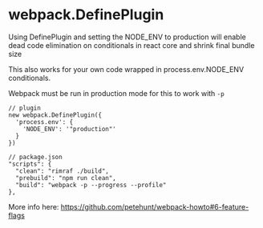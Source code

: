 # webpack.DefinePlugin

Using DefinePlugin and setting the NODE_ENV to production will enable dead code elimination on conditionals in react core and shrink final bundle size

This also works for your own code wrapped in process.env.NODE_ENV conditionals.

Webpack must be run in production mode for this to work with `-p`

```
// plugin
new webpack.DefinePlugin({
  'process.env': {
    'NODE_ENV': '"production"'
  }
})
```

```
// package.json
"scripts": {
  "clean": "rimraf ./build",
  "prebuild": "npm run clean",
  "build": "webpack -p --progress --profile"
},
```

More info here: https://github.com/petehunt/webpack-howto#6-feature-flags